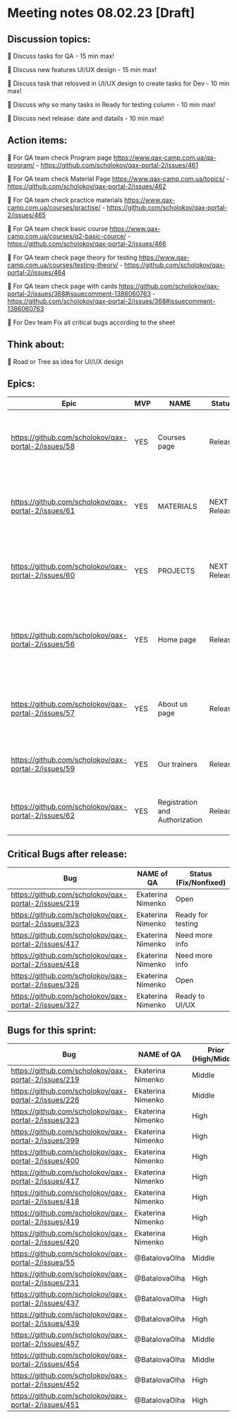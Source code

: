 # Meeting notes 08.02.23 [Draft] 

## Discussion topics:

:black_square_button: Discuss tasks for QA - 15 min max!

:black_square_button: Discuss new features UI/UX design - 15 min max!

:black_square_button: Discuss task that relosved in UI/UX design to create tasks for Dev - 10 min max! 

:black_square_button: Discuss why so many tasks in Ready for testing column - 10 min max! 

:black_square_button: Discuss next release: date and datails - 10 min max!  

## Action items:   

:black_square_button: For QA team check Program page https://www.qax-camp.com.ua/qa-program/ - https://github.com/scholokov/qax-portal-2/issues/461 

:black_square_button: For QA team check Material Page   https://www.qax-camp.com.ua/topics/ - https://github.com/scholokov/qax-portal-2/issues/462  

:black_square_button: For QA team check practice materials https://www.qax-camp.com.ua/courses/practise/ -  https://github.com/scholokov/qax-portal-2/issues/465 

:black_square_button: For QA team check basic course https://www.qax-camp.com.ua/courses/q2-basic-cource/ - https://github.com/scholokov/qax-portal-2/issues/466 

:black_square_button: For QA team check page theory for testing https://www.qax-camp.com.ua/courses/testing-theory/  - https://github.com/scholokov/qax-portal-2/issues/464

:black_square_button: For QA team check page with cards https://github.com/scholokov/qax-portal-2/issues/368#issuecomment-1386060763 - https://github.com/scholokov/qax-portal-2/issues/368#issuecomment-1386060763

:black_square_button: For Dev team Fix all critical bugs according to the sheet  

## Think about:  


:black_square_button: Road or Tree as idea for UI/UX design 


## Epics:  

| Epic                |    MVP  | NAME |Status | Prior |
|---------------------|---------|------|-------|-------|      
|https://github.com/scholokov/qax-portal-2/issues/58|YES| Courses page |Release |have to change, but we haven't design and all content |
|https://github.com/scholokov/qax-portal-2/issues/61| YES| MATERIALS| NEXT Release | have to change, but we haven't design and all content | 
|https://github.com/scholokov/qax-portal-2/issues/60| YES| PROJECTS| NEXT Release | have to change, but we haven't design and all content | 
|https://github.com/scholokov/qax-portal-2/issues/56 |YES| Home page| Release | some changes in the near future - add some blocks in design |
|https://github.com/scholokov/qax-portal-2/issues/57|YES| About us page| Release  | some changes in the near future - implement design |
|https://github.com/scholokov/qax-portal-2/issues/59|YES| Our trainers|Release |no changes in the near future |
|https://github.com/scholokov/qax-portal-2/issues/62|YES| Registration and Authorization|Release| no changes in the near future  | 


## Critical Bugs after release:  

| Bug                |   NAME of QA   | Status (Fix/Nonfixed) |
|---------------------|---------|------| 
|https://github.com/scholokov/qax-portal-2/issues/219|Ekaterina Nimenko | Open |
|https://github.com/scholokov/qax-portal-2/issues/323|Ekaterina Nimenko | Ready for testing |
|https://github.com/scholokov/qax-portal-2/issues/417|Ekaterina Nimenko | Need more info|
|https://github.com/scholokov/qax-portal-2/issues/418|Ekaterina Nimenko | Need more info| 
|https://github.com/scholokov/qax-portal-2/issues/326|Ekaterina Nimenko | Open |
|https://github.com/scholokov/qax-portal-2/issues/327|Ekaterina Nimenko |Ready to UI/UX|  


## Bugs for this sprint: 
| Bug                |   NAME of QA   | Prior (High/Middle)|Status  |
|--------------------|----------------|----------| -------------|
| https://github.com/scholokov/qax-portal-2/issues/219|Ekaterina Nimenko| Middle  | Ready for content | 
| https://github.com/scholokov/qax-portal-2/issues/226|Ekaterina Nimenko| Middle  | Ready for testing|
| https://github.com/scholokov/qax-portal-2/issues/323|Ekaterina Nimenko| High    |Ready for testing |
| https://github.com/scholokov/qax-portal-2/issues/399|Ekaterina Nimenko| High    | Ready for content |
| https://github.com/scholokov/qax-portal-2/issues/400|Ekaterina Nimenko| High    | Need more info|
| https://github.com/scholokov/qax-portal-2/issues/417|Ekaterina Nimenko| High    |Testing in progress |
| https://github.com/scholokov/qax-portal-2/issues/418|Ekaterina Nimenko| High    | Testing in progress|
| https://github.com/scholokov/qax-portal-2/issues/419|Ekaterina Nimenko| High    | Backlog |
| https://github.com/scholokov/qax-portal-2/issues/420|Ekaterina Nimenko| High    | Backlog |
| https://github.com/scholokov/qax-portal-2/issues/55 |@BatalovaOlha| Middle  | Ready for documentation |
| https://github.com/scholokov/qax-portal-2/issues/231|@BatalovaOlha| High    | Need more info |
| https://github.com/scholokov/qax-portal-2/issues/437|@BatalovaOlha| High    | Ready for content |
| https://github.com/scholokov/qax-portal-2/issues/439|@BatalovaOlha| High    |Ready for content | 
| https://github.com/scholokov/qax-portal-2/issues/457|@BatalovaOlha| Middle  | Ready for documentation |
| https://github.com/scholokov/qax-portal-2/issues/454|@BatalovaOlha| Middle  | Ready for Dev|
| https://github.com/scholokov/qax-portal-2/issues/452|@BatalovaOlha| High  | Ready for UI/UX|
| https://github.com/scholokov/qax-portal-2/issues/451|@BatalovaOlha| High  | Ready for UI/UX|

